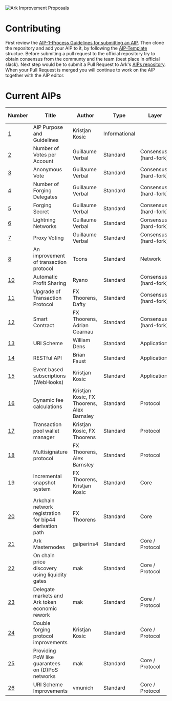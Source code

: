 ![Ark Improvement Proposals](assets/img/AIP_Header.png)

# Contributing
First review the [AIP-1-Process Guidelines for submitting an AIP](AIPS/aip-1.md). Then clone the repository and add your AIP to it, by following the [AIP-Template](AIP-template.md) structue. Before submiting a pull request to the official repository try to obtain consensus from the communty and the team (best place in official slack). Next step would be to submit a Pull Request to Ark's [AIPs repository](https://github.com/ArkEcosystem/AIPs). When your Pull Request is merged you will continue to work on the AIP together with the AIP editor. 

# Current AIPs
| Number        | Title        | Author | Type  | Layer        | Status / Discussion |
| ------------- | ------------ | ------ | ----- | ------------ | ------------------- |
| [1](AIPS/aip-1.md) | AIP Purpose and Guidelines | Kristjan Kosic | Informational | | Active |
| [2](AIPS/aip-2.md) | Number of Votes per Account | Guillaume Verbal | Standard | Consensus (hard-fork) | [Canceled](https://github.com/ArkEcosystem/AIPs/issues/1) |
| [3](AIPS/aip-3.md) | Anonymous Vote | Guillaume Verbal | Standard | Consensus (hard-fork) | [Canceled](https://github.com/ArkEcosystem/AIPs/issues/5) |
| [4](AIPS/aip-4.md) | Number of Forging Delegates | Guillaume Verbal | Standard | Consensus (hard-fork) | [Canceled](https://github.com/ArkEcosystem/AIPs/issues/3) |
| [5](AIPS/aip-5.md) | Forging Secret | Guillaume Verbal | Standard | Consensus (hard-fork) | [Canceled](https://github.com/ArkEcosystem/AIPs/issues/6) |
| [6](AIPS/aip-6.md) | Lightning Networks | Guillaume Verbal | Standard | Consensus (hard-fork) | Canceled |
| [7](AIPS/aip-7.md) | Proxy Voting | Guillaume Verbal | Standard | Consensus (hard-fork) | [Canceled](https://github.com/ArkEcosystem/AIPs/issues/2) |
| [8](AIPS/aip-8.md) | An improvement of transaction protocol | Toons | Standard | Network | [Implemented](https://github.com/ArkEcosystem/AIPs/issues/7) |
| [10](AIPS/aip-10.md) | Automatic Profit Sharing | Ryano | Standard | Consensus (hard-fork) | [Canceled](https://github.com/ArkEcosystem/AIPs/blob/master/AIPS/aip-10.md) |
| [11](AIPS/aip-11.md) | Upgrade of Transaction Protocol | FX Thoorens, Dafty | Standard | Consensus (hard-fork) | [Implemented](https://github.com/ArkEcosystem/AIPs/blob/master/AIPS/aip-11.md) |
| [12](AIPS/aip-12.md) | Smart Contract | FX Thoorens, Adrian Cearnau | Standard | Consensus (hard-fork) | [Draft](https://github.com/ArkEcosystem/AIPs/blob/master/AIPS/aip-12.md) |
| [13](AIPS/aip-13.md) | URI Scheme | William Dens | Standard  | Applications | [Draft](/AIPS/aip-13.md) |
| [14](AIPS/aip-14.md) | RESTful API | Brian Faust | Standard  | Applications | [Implemented](/AIPS/aip-14.md) |
| [15](AIPS/aip-15.md) | Event based subscriptions (WebHooks) | Kristjan Kosic | Standard  | Applications | [Implemented](/AIPS/aip-15.md) |
| [16](AIPS/aip-16.md) | Dynamic fee calculations | Kristjan Kosic, FX Thoorens, Alex Barnsley | Standard  | Protocol | [Implemented](/AIPS/aip-16.md) |
| [17](AIPS/aip-17.md) | Transaction pool wallet manager | Kristjan Kosic, FX Thoorens | Standard  | Protocol | [Implemented](/AIPS/aip-17.md) |
| [18](AIPS/aip-18.md) | Multisignature protocol | FX Thoorens, Alex Barnsley | Standard  | Protocol | [In progress](/AIPS/aip-18.md) |
| [19](AIPS/aip-19.md) | Incremental snapshot system | FX Thoorens, Kristjan Kosic | Standard  | Core | [Implemented](/AIPS/aip-19.md) |
| [20](AIPS/aip-20.md) | Arkchain network registration for bip44 derivation path  | FX Thoorens | Standard  | Core | [Draft](https://github.com/ArkEcosystem/AIPs/issues/29) |
| [21](AIPS/aip-21.md) | Ark Masternodes | galperins4 | Standard  | Core / Protocol | [Open Discussion](/AIPS/aip-21.md) |
| [22](AIPS/aip-22.md) | On chain price discovery using liquidity gates | mak | Standard  | Core / Protocol | [Open Discussion](https://github.com/ArkEcosystem/AIPs/issues/25) |
| [23](AIPS/aip-23.md) | Delegate markets and Ark token economic rework | mak | Standard  | Core / Protocol | [Open Discussion](https://github.com/ArkEcosystem/AIPs/issues/26) |
| [24](AIPS/aip-24.md) | Double forging protocol improvements | Kristjan Kosic | Standard  | Core / Protocol | [Open Discussion](https://github.com/ArkEcosystem/AIPs/issues/40) |
| [25](AIPS/aip-25.md) | Providing PoW like guarantees on (D)PoS networks | mak | Standard  | Core / Protocol | [Open Discussion](https://github.com/ArkEcosystem/AIPs/issues/39) |
| [26](AIPS/aip-26.md) | URI Scheme Improvements | vmunich | Standard  | Core / Protocol | [Open Discussion](https://github.com/ArkEcosystem/AIPs/issues/42) |
